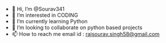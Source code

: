 - 👋 Hi, I’m @Sourav341
- 👀 I’m interested in CODING 
- 🌱 I’m currently learning Python 
- 💞️ I’m looking to collaborate on python based projects
- 📫 How to reach me email id : rajsourav.singh58@gmail.com

<!---
Sourav341/Sourav341 is a ✨ special ✨ repository because its `README.md` (this file) appears on your GitHub profile.
You can click the Preview link to take a look at your changes.
--->
